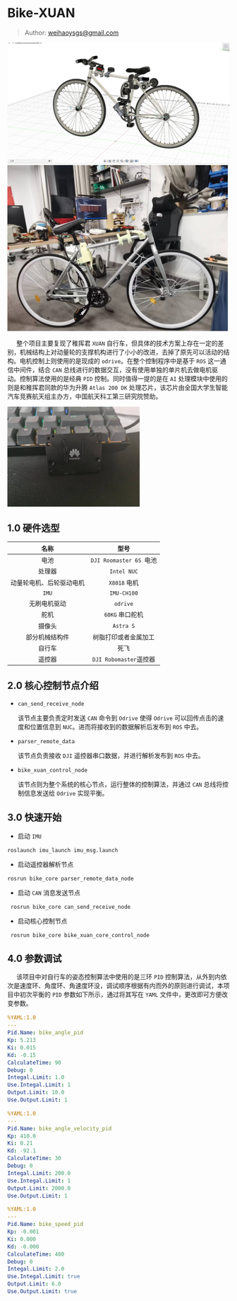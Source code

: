# Bike-XUAN
> Author: weihaoysgs@gmail.com

<img src="./images/xuan.jpg" width="600px">



<img src="./images/bike_wh.jpg" width="500px">



$\quad$ 整个项目主要复现了稚挥君 `XUAN` 自行车，但具体的技术方案上存在一定的差别，机械结构上对动量轮的支撑机构进行了小小的改进，去掉了原先可以活动的结构。电机控制上则使用的是现成的 `odrive`。在整个控制程序中是基于 `ROS` 这一通信中间件，结合 `CAN` 总线进行的数据交互，没有使用单独的单片机去做电机驱动。控制算法使用的是经典 `PID` 控制。同时值得一提的是在 `AI` 处理模块中使用的则是和稚挥君同款的华为升腾 `Atlas 200 DK` 处理芯片，该芯片由全国大学生智能汽车竞赛航天组主办方，中国航天科工第三研究院赞助。

<img src="./images/atlas_200_wh.jpg" width="300px">

## 1.0 硬件选型

|           名称           |          型号           |
| :----------------------: | :---------------------: |
|           电池           | `DJI Roomaster 6S `电池 |
|          处理器          |       `Intel NUC`       |
| 动量轮电机、后轮驱动电机 |      `X8018` 电机       |
|          `IMU`           |       `IMU-CH100`       |
|       无刷电机驱动       |        `odrive`         |
|           舵机           |     `60KG` 串口舵机     |
|          摄像头          |        `Astra S`        |
|      部分机械结构件      |  树脂打印或者金属加工   |
|          自行车          |          死飞           |
|          遥控器          | `DJI Robomaster`遥控器  |

## 2.0 核心控制节点介绍

- `can_send_receive_node`

  该节点主要负责定时发送 `CAN` 命令到 `Odrive` 使得 `Odrive` 可以回传点击的速度和位置信息到 `NUC`。进而将接收到的数据解析后发布到 `ROS` 中去。

- `parser_remote_data` 

  该节点负责接收 `DJI` 遥控器串口数据，并进行解析发布到 `ROS` 中去。

- `bike_xuan_control_node`

  该节点则为整个系统的核心节点，运行整体的控制算法，并通过 `CAN` 总线将控制信息发送给 `Odrive` 实现平衡。

## 3.0 快速开始

- 启动 `IMU`

```shell
roslaunch imu_launch imu_msg.launch
```

- 启动遥控器解析节点

```shell
rosrun bike_core parser_remote_data_node
```

- 启动 `CAN` 消息发送节点

```shell
 rosrun bike_core can_send_receive_node
```

- 启动核心控制节点

```shell
 rosrun bike_core bike_xuan_core_control_node
```

## 4.0 参数调试

$\quad$ 该项目中对自行车的姿态控制算法中使用的是三环 `PID` 控制算法，从外到内依次是速度环、角度环、角速度环没，调试顺序根据有内而外的原则进行调试，本项目中初次平衡的 `PID` 参数如下所示，通过将其写在 `YAML` 文件中，更改即可方便改变参数。

```yaml
%YAML:1.0
---
Pid.Name: bike_angle_pid
Kp: 5.213
Ki: 0.015
Kd: -0.15
CalculateTime: 90
Debug: 0
Integal.Limit: 1.0
Use.Integal.Limit: 1
Output.Limit: 10.0
Use.Output.Limit: 1
```

```yaml
%YAML:1.0
---
Pid.Name: bike_angle_velocity_pid
Kp: 410.0
Ki: 0.21
Kd: -92.1
CalculateTime: 30
Debug: 0
Integal.Limit: 200.0
Use.Integal.Limit: 1
Output.Limit: 2000.0
Use.Output.Limit: 1
```

```yaml
%YAML:1.0
---
Pid.Name: bike_speed_pid
Kp: -0.001
Ki: 0.000
Kd: -0.000
CalculateTime: 480
Debug: 0
Integal.Limit: 2.0
Use.Integal.Limit: true
Output.Limit: 6.0
Use.Output.Limit: true
```

